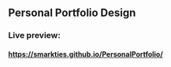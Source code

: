 ## Personal Portfolio Design

### Live preview:

#### https://smarkties.github.io/PersonalPortfolio/
